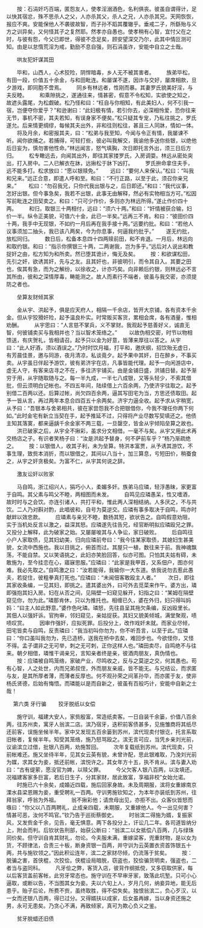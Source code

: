 <!-- { "loadSidebar": true } -->
　　按：石涓奸巧百端，匿怨友人，使孝淫溺酒色，名利俱丧。彼虽自谓得计，足以快其宿忿，殊不思杀人之父，人亦杀其父，杀人之兄，人亦杀其兄。天网恢恢，报应不爽。安能保他人不袭彼故智，而子孙不蹈其覆辙乎。垂戒二子，所繇殆与义方之训异矣，又何怪其子之复然耶。然孝亦自愚也。使孝稍有心智，宜忖父在之时，与彼有怨，今父已即世，得彼不念足矣，顾安望深交乃尔，此其中情叵测可知。由是以怠惰荒淫为戒，勤励不息自强，则石涓虽诈，安能中自立之士哉。

　　哄友犯奸谋其田

　　毕和，山西人，心术狡险，阴悍暗毒，乡人无不被其害者。
　　族弟毕松，有田一段，价值五十余金，与和田毗连。和屡谋不遂，因诈与交好，屡席相款，旦夕游戏，即同胞不啻焉。
　　同乡有林远者，性刚而暴。其妻罗氏貌美好淫，与夫反睦。
　　和乘隙挑之，遂通往来，情甚密，假意不令松知，实欲使之知之，故遮头露尾，为松觑破。松乃怪和曰：“枉自与你相知，有此美妇人，何不引我一宿，岂便夺你爱乎？”和逊谢曰：“此妇极有情，若引你去，必深相怜爱，恐你往来无节，事机不密，其夫若知，有误身家不便矣。”松只疑其专宠，乃私往挑之，罗氏遂允。后来情更绸缪，每候其夫出外，非和往则松往，甚且三人同牀，情如一体。
　　将及月余，和密报其夫，曰：“松弟与我至知，今闻与令正有情，我屡谏不听。闻你欲捕之。若捕得，可轻打些，彼必叫我解交，我谕他多送你些银，以绝他后日妄为，慎勿害他性命。”林远闻言，怒气填胸，次日即托言外出，须三日后方归。
　　松专瞰远去，向闻其出外，即往其家搂罗氏，入房调耍。林远从密处突出，打入房中。二人已解衣在牀，远揪松于牀下凶打。
　　罗氏拚命拿住夫手，远不能多打。松求放曰：“愿以银赎免。”
　　远曰：“要何人来保认。”松曰：“叫我和兄来。”远正合意，即遣人呼和至。和曰：“不行正路，以至于此，须召你亲兄来。”
　　松曰：“勿召我兄，只你代我出银与之，后日即还。”和曰：“我代议事，怎好出银。但今事急矣，我若不出银，此事无由解释，然必有实物相当方可。”松因写前毗连之田契卖之。和曰：“只可少作价，多则亦为林远所得。”遂止作价四十两。
　　和归，取银三十两相付，远曰：“须六十两。”和曰：“奸情被获合输，妇价一半。纵令正美貌，可值六十金，此已一半矣。”远再三不肯。和曰：“彼田价四十两，我手中无现银，不如约一月后再在我手接十两。”远要约批。和曰：“若他人议事须加二抽头，我已该八两矣，今为你息事，何逼我约批乎。”
　　遂无约批，放松同归。
　　数日后，松备本息四十四两赎前田，和不肯退。一月后，林远向和取约银。和曰：“指示你撰银三十两，二两谢我，岂为多乎。”远后对人说出和教捉奸之由，松方知为和所卖。然已堕其诡计，悔无及矣。
　　按：和欲谋松田，先引之奸，欲诱其奸，先与之友。且其奸也，非彼明引，而令其自入。其要之田也，俟其有急，而为之解纷，以徐收之，计亦巧矣。向非赖后约银，则林远必不言其所由，彼和之深情厚毒，畴能测之。故人而素行不端者，彼虽与我交密，亦须提防之者也。

　　垒算友财倾其家

　　金从宇、洪起予，俱是应天府人，相隔一千余店，皆开大京铺，各有资本千余金。但从宇狡猾奸险，起予温良朴实。时常贩买客货，累相会席，各有酒量，惟相劝酬。
　　从宇思曰：“人言慈不掌兵，义不掌财。我观起予慈善好义，诚直无智，何彼铺卖买与我相并也？当以智术笼络之。”
　　以故伪相交密，时节以物相馈送，有庆贺礼，皆相请召。起予只以金为好意，皆薄来厚往以答之。从宇曰：“此人好酒，须以酒误之。”乃时时饮月福，打平和，邀庆纲，招饮殆无虚日，有芳晨佳景，邀与同游，夜月清凉，私谈竟夕。起予果中其奸，日在醉乡，不事买卖。从宇虽日伴起予游饮，彼有弟济宇在店，凡事皆能代理。起予一向闲游店中，虚无人守，有客来店寻之不在，多往济宇铺买。由是金铺日盛，洪铺日替。起予渐穷于用，从宇随取随与之。每一半九成，一半七八成银，又等头轻少，不索其借批，但云须明白记帐也。不四五年间，陆续借上六百余两，乃使济宇往取之。起予别借二百两以还。后算过帐，尚欠四百余两，逼其写田宅为当，方思还债取田。起予一皆从言，再过两年本息合四百五十余两矣。济宇力逼全收。起予求从宇稍宽，从予曰：“吾银本与舍弟相共，彼在家尝怨我不合把银借你，今我不理任你两下何如。”此时金宅有新立当契在手，起予推延不过，只得将产业尽数写契填还之。他债主知其落寞，都来逼龋千余金家不两三载，一旦罄空，皆金从宇倾陷垒算之故也。
　　洪已破家之后，从宇全不揪彩，虽求分文相借。一毫不与矣。从宇又用此术再交杨店之子。有识者笑杨子曰：“汝是洪起予替身，何不萨前车乎？”杨乃渐疏绝之。
　　按：以银借人，收其子利，未为垒算。特洪本富贾，从予诱其游饮，不事生理，致赀本消折，而以银借之，其间以八当十，加三算息，亏短田价，稍蚕食之，从宇之奸贪极矣。为富不仁，从宇其何说之辞。

　　激友讼奸以败家

　　马自鸣，浙江绍兴人，狷巧小人，柔媚多奸。族弟马应璘，轻浮愚昧，家更富于自鸣。其父素与鸣父不睦，两相图而未发。
　　自鸣见应璘愚呆，性又嗜酒，故时时与之会饮。亦连引诸人，共打平和，惟此两人深相结纳。人多厌之，不与共饮。二人乃对斟对酌，此唱彼和，自号为莫逆交。应璘有事多取决于自鸣，鸣亦时献衅以效忠款。
　　应璘素与亲兄不睦，数扬其短，欲状告之。自鸣假意劝阻，实于当机处反言以激之，益深其怒。应璘遂先往告兄，经官断明拟应璘殴兄之罪。又投分上解释，此为破家之始。又屡屡唆其与人争讼，家日破败。
　　后自鸣往小户人家取债，见其妇幼美，归向应璘前夸曰：“我今往某家取债，其媳妇生甚美貌，女流中西施也。我以目挑之，俯首而过。其屋只一植，数往来于前。我神魂飘荡，不能自禁。又以笑语挑之，此妇亦笑脸回答，似亦可图。只怕其夫姑有碍，未敢施为，至今挂恋在心，寤寐思服。”应璘曰：“此家是我甲首，又系佃户，图亦何难。我必先取之。”自鸣激之曰：“汝若能得，我输你一大东道。依我说勿去惹此愚夫，若捉住，彼粗拳真打死也。”应璘曰：“未闻佃客敢殴主人者。”
　　次日，即往其家收条编，一见其妇，即挑之。遣其婆出外，曰可外去觅菜来作午。婆方出，璘即强抱其妇入房。妇在从否之间，见隔壁一妇窥见躲开，妇指之曰：“某姆在隔壁窥见你，勿为此。”璘那肯休，只以为推托也。相缠已久，婆在外归，妇只得叫妈妈：“曰主人如此野意。”婆作色叱璘。璘怒，先往县呈其拖欠条编，反凶殴里长。其佃人以强奸诉。官拘审，邻妇窥见，亲姑捉获。其妇又貌美倾城，满堂聚观，啧啧叹赏。
　　因审作强奸，应拟死罪。后投分上，改作戏奸未就。而家业尽倾，田宅皆卖与自鸣，反责璘曰：“我当初叫你勿为，你不听吾言，以至于此。”应璘曰：“你口虽叫我勿为，先已造桥，送我在桥中去矣，难回步也。今欲怪你，又怪不得。孟子谓非之无可举，刺之无可刺，正你这样人也。”璘田卖尽，自鸣绝不与往来。朝夕相借，璘惟干谒亲兄，言知亲者终是亲，彼酒肉朋友，真伪情也。
　　按：应璘被自鸣笼络，家破产业，尽鸣收之，反与之莫逆之交，何其愚也。苟有心智，人之处世，内而兄弟叔侄，外而朋友亲戚，皆不能无。与兄结讼，而求匿与友，是其所厚者薄，而薄者反厚也。何不观孙荣之间革孙华，而亦匿于友，使非杨氏贤德，后始有悔悟。而璘能以是而自新之，彼虽有百般巧计，安能中自新之士哉！

　
第六类    牙行骗
　　狡牙脱纸以女偿

　　施守训，福建大安人，家赀殷富，常造纸卖客。一日自装千余篓，价值八百余两，往苏州卖，寓牙人翁滨二店。滨乃宿牙，迭积前客债甚多，见施雏商将其纸尽还前客，误施坐候半年。家中又发现五百余篓到苏州，滨代现卖付银讫，托言系取旧帐者，复候半年。知受其笼络，施乃怒骂殴之。滨无言可应，当凭乡亲刘光前，议谕滨立过借，批银八百两，劝施暂回。
　　次年复载纸到苏州。滨代现卖，只前帐难还。施又坐待半年，见其女云英有貌，未曾许配，思此银难取，乃浼刘光前为媒，求其女为妾，抵还前帐，滨悦许之。其女年方十五，执不肯从。滨与妻入劝曰：“古有缇萦，愿没官为婢，以赎父罪。
　　今父欠客人银八百两，以汝填还。况福建客家多巨富，若后日生子，分其家财，居此致富，享福非校”女始允诺。
　　时施已六十余矣，成婚近四载，施后回家身故。未及周期服，滨将女重嫁南京溧水县梁恩赐为妾，重受聘礼一百两。守训男施钦知之，为本年亦装纸到苏州，往拜翁家，呼翁为外祖。
　　翁不揪彩他；请庶母出见，亦拒不出。众客伙皆怒而嗾曰：“你父以八百两聘礼，止成亲四载，未期服，又重嫁他人。今一出见何害？情甚可恶，汝何不鸣官。”钦乃告于巡街蔡御史。
　　时翁滨二得施为婿，复振家风，又发赀金千余，见告，毫无惧意。两下各投分上，讦讼几二年。各司道皆纳分上，附会而判。后钦状告刑部，始获公断曰：“翁滨二以女抵偿八百两，几与绿珠同价矣。但守训自肯其财礼，勿论。今夫服未满，重嫁梁客，兜重财物，是以女为货，不顾律法，合责三十板，断身资银一百两，并守训为云英置衣资首饰银五十两，共与施钦领之。”因此积讼连年，滨二之家财尽倾，仍流落于贫矣。
　　按：脱骗之害，首侠棍，次狡侩。侠棍设局暗脱，窃盗也，狡侩骗货明卖，强盗也，二者当与盗同科。
　　凡牙侩之弊，客货入店，彼背作纲抵傥，又多窃取供家，每以后客货盖前客帐，此穷牙常态也。施守训在不早审牙家，致落此坑堑。只可小心逼取，或断以告，不当图其女为妾。夫以六旬上人，岁月几何，纳妾异地，能无后患乎。贻子后论，所费不赀，虽终取胜，得不偿失矣。独恨翁滨二，负心歹汉，以一女而还银八百两，得已过分。又得婿扶以成家，后女虽再嫁，当以身资还施之男，永可无患矣。乃贪心不满，再致倾家，真可为欺心负义之鉴。

　　贫牙脱蜡还旧债

